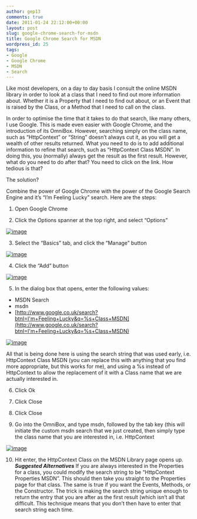 ```yaml
---
author: gep13
comments: true
date: 2011-01-24 22:12:00+00:00
layout: post
slug: google-chrome-search-for-msdn
title: Google Chrome Search for MSDN
wordpress_id: 25
tags:
- Google
- Google Chrome
- MSDN
- Search
---
```


Like most developers, on a day to day basis I consult the online MSDN library in order to look at a class that I need to find out more information about. Whether it is a Property that I need to find out about, or an Event that is raised by the Class, or a Method that I need to call on the class.

 

In order to optimise the time that it takes to do that search, like many others, I use Google. This is made even easier with Google Chrome, and the introduction of its OmniBox. However, searching simply on the class name, such as “HttpContext” or “String” doesn’t always cut it, as you will get a wealth of other results returned. What you need to do is to add additional information to refine that search, such as “HttpContext Class MSDN”. In doing this, you (normally) always get the result as the first result. However, what do you need to do after that? You need to click on the link. How tedious is that?

 

The solution?

 

Combine the power of Google Chrome with the power of the Google Search Engine and it’s “I’m Feeling Lucky” search. Here are the steps:

 

  
  1. Open Google Chrome 
   
  2. Click the Options spanner at the top right, and select “Options”        
       
[![image](http://www.gep13.co.uk/blog/wp-content/uploads/2011/01/image_thumb.png)](http://www.gep13.co.uk/blog/wp-content/uploads/2011/01/image.png)         

   
  3. Select the “Basics” tab, and click the “Manage” button        
       
[![image](http://www.gep13.co.uk/blog/wp-content/uploads/2011/01/image_thumb1.png)](http://www.gep13.co.uk/blog/wp-content/uploads/2011/01/image1.png)         

   
  4. Click the “Add” button        
       
[![image](http://www.gep13.co.uk/blog/wp-content/uploads/2011/01/image_thumb2.png)](http://www.gep13.co.uk/blog/wp-content/uploads/2011/01/image2.png)         

   
  5. In the dialog box that opens, enter the following values:        
       
- MSDN Search         
- msdn         
- [http://www.google.co.uk/search?btnI=I'm+Feeling+Lucky&q=%s+Class+MSDN](http://www.google.co.uk/search?btnI=I'm+Feeling+Lucky&q=%s+Class+MSDN)         
       
[![image](http://www.gep13.co.uk/blog/wp-content/uploads/2011/01/image_thumb3.png)](http://www.gep13.co.uk/blog/wp-content/uploads/2011/01/image3.png)         
       
All that is being done here is using the search string that was used early, i.e. HttpContext Class MSDN (you can replace this with anything that you find more appropriate, but this works for me), and using a %s instead of HttpContext to allow the replacement of it with a Class name that we are actually interested in.         

   
  6. Click Ok 
   
  7. Click Close 
   
  8. Click Close 
   
  9. Go into the OmniBox, and type msdn, followed by the tab key (this will initiate the custom msdn search that we just created, then simply type the class name that you are interested in, i.e. HttpContext        
       
[![image](http://www.gep13.co.uk/blog/wp-content/uploads/2011/01/image_thumb4.png)](http://www.gep13.co.uk/blog/wp-content/uploads/2011/01/image4.png)         

   
  10. Hit enter, the HttpContext Class on the MSDN Library page opens up. 
 **_Suggested Alternatives_**  If you are always interested in the Properties for a class, you could modify the search string to be “HttpContext Properties MSDN”. This should then take you straight to the Properties page for that class. The same is true if you want the Events, Methods, or the Constructor.  The trick is making the search string unique enough to return the entry that you are after as the first result (which isn’t all that difficult. This technique means that you don’t then have to enter that search string each time.      
     

